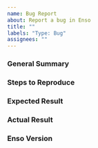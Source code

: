 ```yaml
---
name: Bug Report
about: Report a bug in Enso
title: ""
labels: "Type: Bug"
assignees: ""
---
```


<!--
Please ensure that you are running the latest version of Enso before reporting
the bug! It may have been fixed since.
-->

### General Summary

<!--
- Please include a high-level description of your bug here.
-->

### Steps to Reproduce

<!--
Please list the reproduction steps for your bug. For example:

1. Launch the enso interpreter in server mode `enso --server --socket:8080`.
2. Send it a message as follows, where `path/to/project` doesn't exist.

```json
{
    message-type: "load-project",
    load-project: {
        path: "path/to/project"
    }
    ...
}
```
3. Observe that the compiler crashes.
-->

### Expected Result

<!--
- A description of the results you expected from the reproduction steps.
-->

### Actual Result

<!--
- A description of what actually happens when you run these steps.
- Please include any error output if relevant.
-->

### Enso Version

<!--
- Please include the output of `enso --version`.

For example:
```
Enso Compiler and Runtime
Version:    0.0.1
Built with: scala-2.13.3 for GraalVM 20.1.0
Built from: main @ 919ffbdfacc44cc35a1b38f1bad5b573acdbe358
Running on: OpenJDK 64-Bit Server VM, GraalVM Community, JDK 11.0.7+10-jvmci-20.1-b02
            Linux 4.15.0-108-generic (amd64)
```
-->
